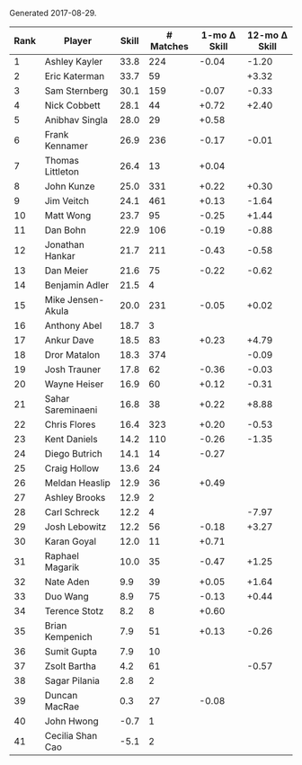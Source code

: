 Generated 2017-08-29.

| Rank | Player            | Skill | # Matches | 1-mo Δ Skill | 12-mo Δ Skill |
|------|-------------------|-------|-----------|--------------|---------------|
|    1 | Ashley Kayler     |  33.8 |       224 |        -0.04 |         -1.20 |
|    2 | Eric Katerman     |  33.7 |        59 |              |         +3.32 |
|    3 | Sam Sternberg     |  30.1 |       159 |        -0.07 |         -0.33 |
|    4 | Nick Cobbett      |  28.1 |        44 |        +0.72 |         +2.40 |
|    5 | Anibhav Singla    |  28.0 |        29 |        +0.58 |               |
|    6 | Frank Kennamer    |  26.9 |       236 |        -0.17 |         -0.01 |
|    7 | Thomas Littleton  |  26.4 |        13 |        +0.04 |               |
|    8 | John Kunze        |  25.0 |       331 |        +0.22 |         +0.30 |
|    9 | Jim Veitch        |  24.1 |       461 |        +0.13 |         -1.64 |
|   10 | Matt Wong         |  23.7 |        95 |        -0.25 |         +1.44 |
|   11 | Dan Bohn          |  22.9 |       106 |        -0.19 |         -0.88 |
|   12 | Jonathan Hankar   |  21.7 |       211 |        -0.43 |         -0.58 |
|   13 | Dan Meier         |  21.6 |        75 |        -0.22 |         -0.62 |
|   14 | Benjamin Adler    |  21.5 |         4 |              |               |
|   15 | Mike Jensen-Akula |  20.0 |       231 |        -0.05 |         +0.02 |
|   16 | Anthony Abel      |  18.7 |         3 |              |               |
|   17 | Ankur Dave        |  18.5 |        83 |        +0.23 |         +4.79 |
|   18 | Dror Matalon      |  18.3 |       374 |              |         -0.09 |
|   19 | Josh Trauner      |  17.8 |        62 |        -0.36 |         -0.03 |
|   20 | Wayne Heiser      |  16.9 |        60 |        +0.12 |         -0.31 |
|   21 | Sahar Sareminaeni |  16.8 |        38 |        +0.22 |         +8.88 |
|   22 | Chris Flores      |  16.4 |       323 |        +0.20 |         -0.53 |
|   23 | Kent Daniels      |  14.2 |       110 |        -0.26 |         -1.35 |
|   24 | Diego Butrich     |  14.1 |        14 |        -0.27 |               |
|   25 | Craig Hollow      |  13.6 |        24 |              |               |
|   26 | Meldan Heaslip    |  12.9 |        36 |        +0.49 |               |
|   27 | Ashley Brooks     |  12.9 |         2 |              |               |
|   28 | Carl Schreck      |  12.2 |         4 |              |         -7.97 |
|   29 | Josh Lebowitz     |  12.2 |        56 |        -0.18 |         +3.27 |
|   30 | Karan Goyal       |  12.0 |        11 |        +0.71 |               |
|   31 | Raphael Magarik   |  10.0 |        35 |        -0.47 |         +1.25 |
|   32 | Nate Aden         |   9.9 |        39 |        +0.05 |         +1.64 |
|   33 | Duo Wang          |   8.9 |        75 |        -0.13 |         +0.44 |
|   34 | Terence Stotz     |   8.2 |         8 |        +0.60 |               |
|   35 | Brian Kempenich   |   7.9 |        51 |        +0.13 |         -0.26 |
|   36 | Sumit Gupta       |   7.9 |        10 |              |               |
|   37 | Zsolt Bartha      |   4.2 |        61 |              |         -0.57 |
|   38 | Sagar Pilania     |   2.8 |         2 |              |               |
|   39 | Duncan MacRae     |   0.3 |        27 |        -0.08 |               |
|   40 | John Hwong        |  -0.7 |         1 |              |               |
|   41 | Cecilia Shan Cao  |  -5.1 |         2 |              |               |